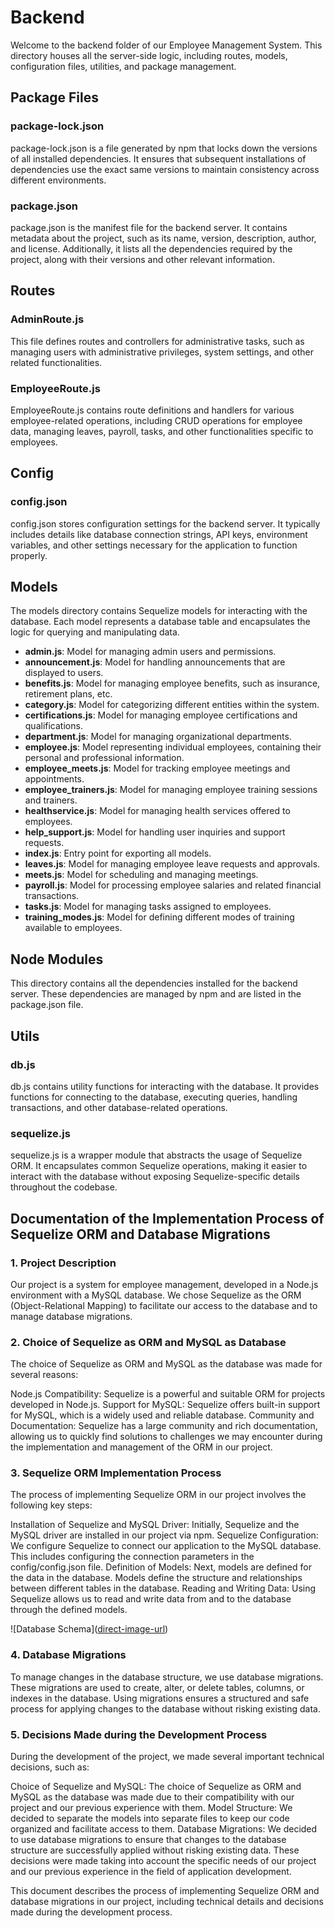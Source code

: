 # Backend

Welcome to the backend folder of our Employee Management System. This directory houses all the server-side logic, including routes, models, configuration files, utilities, and package management.

## Package Files

### package-lock.json
package-lock.json is a file generated by npm that locks down the versions of all installed dependencies. It ensures that subsequent installations of dependencies use the exact same versions to maintain consistency across different environments.

### package.json
package.json is the manifest file for the backend server. It contains metadata about the project, such as its name, version, description, author, and license. Additionally, it lists all the dependencies required by the project, along with their versions and other relevant information.


## Routes

### AdminRoute.js
This file defines routes and controllers for administrative tasks, such as managing users with administrative privileges, system settings, and other related functionalities.

### EmployeeRoute.js
EmployeeRoute.js contains route definitions and handlers for various employee-related operations, including CRUD operations for employee data, managing leaves, payroll, tasks, and other functionalities specific to employees.

## Config

### config.json
config.json stores configuration settings for the backend server. It typically includes details like database connection strings, API keys, environment variables, and other settings necessary for the application to function properly.

## Models

The models directory contains Sequelize models for interacting with the database. Each model represents a database table and encapsulates the logic for querying and manipulating data.

- **admin.js**: Model for managing admin users and permissions.
- **announcement.js**: Model for handling announcements that are displayed to users.
- **benefits.js**: Model for managing employee benefits, such as insurance, retirement plans, etc.
- **category.js**: Model for categorizing different entities within the system.
- **certifications.js**: Model for managing employee certifications and qualifications.
- **department.js**: Model for managing organizational departments.
- **employee.js**: Model representing individual employees, containing their personal and professional information.
- **employee_meets.js**: Model for tracking employee meetings and appointments.
- **employee_trainers.js**: Model for managing employee training sessions and trainers.
- **healthservice.js**: Model for managing health services offered to employees.
- **help_support.js**: Model for handling user inquiries and support requests.
- **index.js**: Entry point for exporting all models.
- **leaves.js**: Model for managing employee leave requests and approvals.
- **meets.js**: Model for scheduling and managing meetings.
- **payroll.js**: Model for processing employee salaries and related financial transactions.
- **tasks.js**: Model for managing tasks assigned to employees.
- **training_modes.js**: Model for defining different modes of training available to employees.

## Node Modules

This directory contains all the dependencies installed for the backend server. These dependencies are managed by npm and are listed in the package.json file.

## Utils

### db.js
db.js contains utility functions for interacting with the database. It provides functions for connecting to the database, executing queries, handling transactions, and other database-related operations.

### sequelize.js
sequelize.js is a wrapper module that abstracts the usage of Sequelize ORM. It encapsulates common Sequelize operations, making it easier to interact with the database without exposing Sequelize-specific details throughout the codebase.


## Documentation of the Implementation Process of Sequelize ORM and Database Migrations
 ### 1. Project Description
Our project is a system for employee management, developed in a Node.js environment with a MySQL database. We chose Sequelize as the ORM (Object-Relational Mapping) to facilitate our access to the database and to manage database migrations.

### 2.  Choice of Sequelize as ORM and MySQL as Database
The choice of Sequelize as ORM and MySQL as the database was made for several reasons:

Node.js Compatibility: Sequelize is a powerful and suitable ORM for projects developed in Node.js.
Support for MySQL: Sequelize offers built-in support for MySQL, which is a widely used and reliable database.
Community and Documentation: Sequelize has a large community and rich documentation, allowing us to quickly find solutions to challenges we may encounter during the implementation and management of the ORM in our project.

### 3. Sequelize ORM Implementation Process
The process of implementing Sequelize ORM in our project involves the following key steps:

Installation of Sequelize and MySQL Driver: Initially, Sequelize and the MySQL driver are installed in our project via npm.
Sequelize Configuration: We configure Sequelize to connect our application to the MySQL database. This includes configuring the connection parameters in the config/config.json file.
Definition of Models: Next, models are defined for the data in the database. Models define the structure and relationships between different tables in the database.
Reading and Writing Data: Using Sequelize allows us to read and write data from and to the database through the defined models.

 

![Database Schema]([direct-image-url](https://drive.google.com/file/d/10rdH5x2tkKSk6SVXJamNvrqzQzyjaqIX/view?usp=sharing ))



### 4. Database Migrations
To manage changes in the database structure, we use database migrations. These migrations are used to create, alter, or delete tables, columns, or indexes in the database. Using migrations ensures a structured and safe process for applying changes to the database without risking existing data.

### 5. Decisions Made during the Development Process
During the development of the project, we made several important technical decisions, such as:

Choice of Sequelize and MySQL: The choice of Sequelize as ORM and MySQL as the database was made due to their compatibility with our project and our previous experience with them.
Model Structure: We decided to separate the models into separate files to keep our code organized and facilitate access to them.
Database Migrations: We decided to use database migrations to ensure that changes to the database structure are successfully applied without risking existing data.
These decisions were made taking into account the specific needs of our project and our previous experience in the field of application development.

This document describes the process of implementing Sequelize ORM and database migrations in our project, including technical details and decisions made during the development process.
